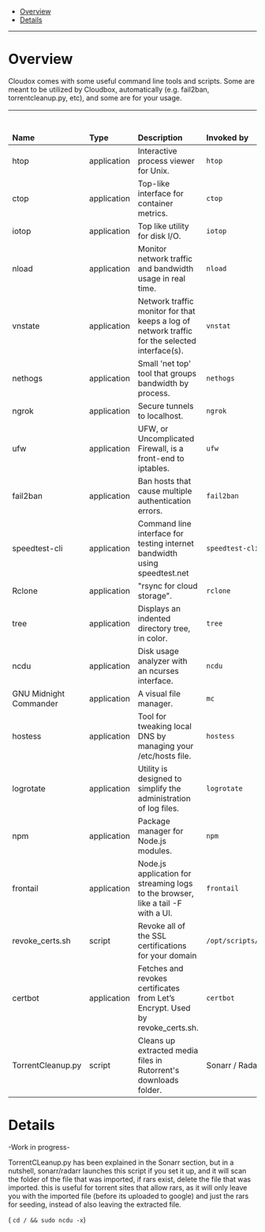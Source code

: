 


<!-- TOC depthFrom:1 depthTo:2 withLinks:1 updateOnSave:0 orderedList:0 -->

- [Overview](#overview)
- [Details](#details)


<!-- /TOC -->

---

# Overview

Cloudox comes with some useful command line tools and scripts. Some are meant to be utilized by Cloudbox, automatically (e.g. fail2ban, torrentcleanup.py, etc), and some are for your usage. 

|  <pre>                          </pre>  Name                 | <pre>     </pre>  Type       | <pre>                                                                    </pre> Description                                                                                    |    <pre>                                     </pre> Invoked by                        |  <pre>                                                                  </pre> Homepage                                                           |
|:---------------------- |:----------- |:---------------------------------------------------------------------------------------------- |:------------------------------------ |:------------------------------------------------------------------- |
| htop                   | application | Interactive process viewer for Unix.                                                          | `htop`                               | http://hisham.hm/htop/                                              |
| ctop                   | application | Top-like interface for container metrics.                                                      | `ctop`                               | https://ctop.sh/                                                    |
| iotop                  | application | Top like utility for disk I/O.                                                                 | `iotop`                              | http://guichaz.free.fr/iotop/                                       |
| nload                  | application | Monitor network traffic and bandwidth usage in real time.                                      | `nload`                              | http://www.roland-riegel.de/nload/                                  |
| vnstate                | application | Network traffic monitor for that keeps a log of network traffic for the selected interface(s). | `vnstat`                             | http://humdi.net/vnstat/                                            |
| nethogs                | application | Small 'net top' tool that groups bandwidth by process.                                         | `nethogs`                            | https://github.com/raboof/nethogs                                   |
| ngrok                  | application | Secure tunnels to localhost.                                                                   | `ngrok`                              | https://ngrok.com/                                                  |
| ufw                    | application | UFW, or Uncomplicated Firewall, is a front-end to iptables.                                    | `ufw`                                | https://launchpad.net/ufw                                           |
| fail2ban               | application | Ban hosts that cause multiple authentication errors.                                           | `fail2ban`                           | http://www.fail2ban.org                                             |
| speedtest-cli          | application | Command line interface for testing internet bandwidth using speedtest.net                      | `speedtest-cli`                      | https://github.com/sivel/speedtest-cli                              |
| Rclone                 | application | "rsync for cloud storage".                                                                     | `rclone`                             | https://rclone.org/                                                 |
| tree                   | application | Displays an indented directory tree, in color.                                                 | `tree`                               | http://mama.indstate.edu/users/ice/tree/                            |
| ncdu                   | application | Disk usage analyzer with an ncurses interface.                                                 | `ncdu`                               | https://dev.yorhel.nl/ncdu                                          |
| GNU Midnight Commander | application | A visual file manager.                                                                         | `mc`                                 | https://midnight-commander.org/                                     |
| hostess                | application | Tool for tweaking local DNS by managing your /etc/hosts file.                                  | `hostess`                            | https://github.com/cbednarski/hostess                               |
| logrotate              | application | Utility is designed to simplify the administration of log files.                               | `logrotate`                          | https://fedorahosted.org/logrotate/                                 |
| npm                    | application | Package manager for Node.js modules.                                                           | `npm`                                | https://www.npmjs.com/                                              |
| frontail               | application | Node.js application for streaming logs to the browser, like a tail -F with a UI.               | `frontail`                           | https://github.com/mthenw/frontail                                  |
| revoke_certs.sh        | script      | Revoke all of the SSL certifications for your domain                                           | `/opt/scripts/nginx/revoke_certs.sh` | https://github.com/Cloudbox/Cloudbox/wiki/Revoking-SSL-Certificates |
| certbot                | application | Fetches and revokes certificates from Let’s Encrypt. Used by revoke_certs.sh.                  | `certbot`                            | https://certbot.eff.org/                                            |
| TorrentCleanup.py      | script      | Cleans up extracted media files in Rutorrent's downloads folder.                               | Sonarr / Radarr                      | Credit: https://github.com/l3uddz                                   |

# Details
-Work in progress-





TorrentCLeanup.py has been explained in the Sonarr section, but in a nutshell, sonarr/radarr launches this script if you set it up, and it will scan the folder of the file that was imported, if rars exist, delete the file that was imported. this is useful for torrent sites that allow rars, as it will only leave you with the imported file (before its uploaded to google) and just the rars for seeding, instead of also leaving the extracted file. 



( ```cd / && sudo ncdu -x```)

